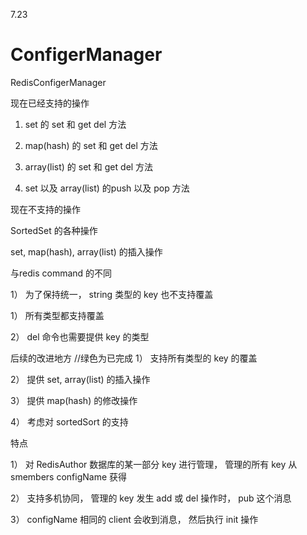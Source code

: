 7.23
# ConfigerManager
RedisConfigerManager


现在已经支持的操作

1. set 的 set 和 get del 方法

2. map(hash) 的 set 和 get del 方法

3. array(list) 的 set 和 get del 方法

4. set 以及 array(list) 的push 以及 pop 方法

现在不支持的操作

SortedSet 的各种操作

set, map(hash), array(list) 的插入操作

与redis command 的不同

1）	为了保持统一， string 类型的 key 也不支持覆盖

1） 所有类型都支持覆盖

2） del 命令也需要提供 key 的类型

后续的改进地方
//绿色为已完成
1） 支持所有类型的 key 的覆盖

2） 提供 set, array(list) 的插入操作

3） 提供 map(hash) 的修改操作

4） 考虑对 sortedSort 的支持

特点

1） 对 RedisAuthor 数据库的某一部分 key 进行管理， 管理的所有 key 从 smembers configName 获得

2） 支持多机协同， 管理的 key 发生 add 或 del 操作时， pub 这个消息

3） configName 相同的 client 会收到消息， 然后执行 init 操作
